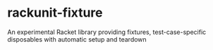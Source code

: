 # rackunit-fixture
An experimental Racket library providing fixtures, test-case-specific disposables with automatic setup and teardown
